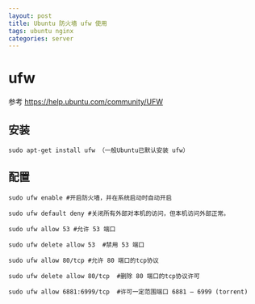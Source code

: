 ```yaml
---
layout: post
title: Ubuntu 防火墙 ufw 使用
tags: ubuntu nginx
categories: server
---
```


# ufw
参考 https://help.ubuntu.com/community/UFW

## 安装
    sudo apt-get install ufw （一般Ubuntu已默认安装 ufw）

## 配置
    sudo ufw enable #开启防火墙，并在系统启动时自动开启

    sudo ufw default deny #关闭所有外部对本机的访问，但本机访问外部正常。

    sudo ufw allow 53 #允许 53 端口

    sudo ufw delete allow 53  #禁用 53 端口

    sudo ufw allow 80/tcp #允许 80 端口的tcp协议

    sudo ufw delete allow 80/tcp  #删除 80 端口的tcp协议许可

    sudo ufw allow 6881:6999/tcp  #许可一定范围端口 6881 – 6999 (torrent)
